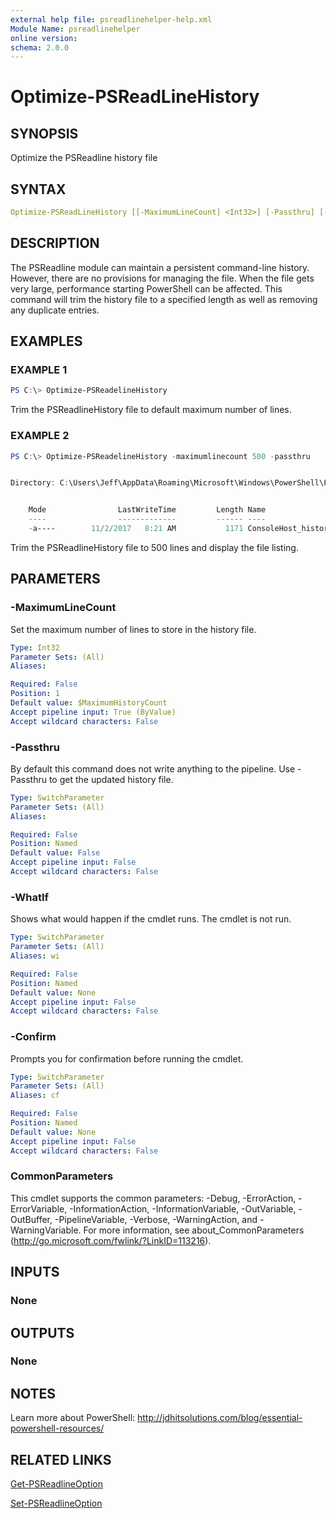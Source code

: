 ```yaml
---
external help file: psreadlinehelper-help.xml
Module Name: psreadlinehelper
online version:
schema: 2.0.0
---
```


# Optimize-PSReadLineHistory

## SYNOPSIS

Optimize the PSReadline history file

## SYNTAX

```yaml
Optimize-PSReadLineHistory [[-MaximumLineCount] <Int32>] [-Passthru] [-WhatIf] [-Confirm] [<CommonParameters>]
```

## DESCRIPTION

The PSReadline module can maintain a persistent command-line history. However, there are no provisions for managing the file. When the file gets very large, performance starting PowerShell can be affected. This command will trim the history file to a specified length as well as removing any duplicate entries.

## EXAMPLES

### EXAMPLE 1

```powershell
PS C:\> Optimize-PSReadelineHistory
```

Trim the PSReadlineHistory file to default maximum number of lines.

### EXAMPLE 2

```powershell
PS C:\> Optimize-PSReadelineHistory -maximumlinecount 500 -passthru


Directory: C:\Users\Jeff\AppData\Roaming\Microsoft\Windows\PowerShell\PSReadline


    Mode                LastWriteTime         Length Name
    ----                -------------         ------ ----
    -a----        11/2/2017   8:21 AM           1171 ConsoleHost_history.txt
```

Trim the PSReadlineHistory file to 500 lines and display the file listing.

## PARAMETERS

### -MaximumLineCount

Set the maximum number of lines to store in the history file.

```yaml
Type: Int32
Parameter Sets: (All)
Aliases:

Required: False
Position: 1
Default value: $MaximumHistoryCount
Accept pipeline input: True (ByValue)
Accept wildcard characters: False
```

### -Passthru

By default this command does not write anything to the pipeline. Use -Passthru to get the updated history file.

```yaml
Type: SwitchParameter
Parameter Sets: (All)
Aliases:

Required: False
Position: Named
Default value: False
Accept pipeline input: False
Accept wildcard characters: False
```

### -WhatIf

Shows what would happen if the cmdlet runs. The cmdlet is not run.

```yaml
Type: SwitchParameter
Parameter Sets: (All)
Aliases: wi

Required: False
Position: Named
Default value: None
Accept pipeline input: False
Accept wildcard characters: False
```

### -Confirm

Prompts you for confirmation before running the cmdlet.

```yaml
Type: SwitchParameter
Parameter Sets: (All)
Aliases: cf

Required: False
Position: Named
Default value: None
Accept pipeline input: False
Accept wildcard characters: False
```

### CommonParameters

This cmdlet supports the common parameters: -Debug, -ErrorAction, -ErrorVariable, -InformationAction, -InformationVariable, -OutVariable, -OutBuffer, -PipelineVariable, -Verbose, -WarningAction, and -WarningVariable.
For more information, see about_CommonParameters (http://go.microsoft.com/fwlink/?LinkID=113216).

## INPUTS

### None

## OUTPUTS

### None

## NOTES

Learn more about PowerShell: http://jdhitsolutions.com/blog/essential-powershell-resources/

## RELATED LINKS

[Get-PSReadlineOption]()

[Set-PSReadlineOption]()

